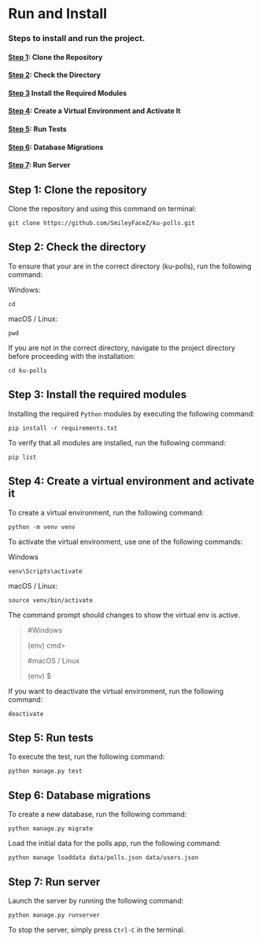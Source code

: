 # Run and Install

### Steps to install and run the project.
#### [Step 1](#step-1-clone-the-repository-1): Clone the Repository
#### [Step 2](#step-2-check-the-directory-1): Check the Directory
#### [Step 3](#step-3-install-the-required-modules-1) Install the Required Modules
#### [Step 4](#step-4-create-a-virtual-environment-and-activate-it-1): Create a Virtual Environment and Activate It
#### [Step 5](#step-5-run-tests-1): Run Tests
#### [Step 6](#step-6-database-migrations-1): Database Migrations
#### [Step 7](#step-7-run-server-1): Run Server

## Step 1: Clone the repository
Clone the repository and using this command on terminal:
```commandline
git clone https://github.com/SmileyFaceZ/ku-polls.git
```

## Step 2: Check the directory
To ensure that your are in the correct directory (ku-polls), run the following command:

Windows:
```commandline
cd
```

macOS / Linux:
```commandline
pwd
```

If you are not in the correct directory, navigate to the project directory before proceeding with the installation:
```commandline
cd ku-polls
```

## Step 3: Install the required modules

Installing the required `Python` modules by executing the following command:
```commandline
pip install -r requirements.txt
```

To verify that all modules are installed, run the following command:
```commandline
pip list
```

## Step 4: Create a virtual environment and activate it
To create a virtual environment, run the following command:

```commandline
python -m venv venv
```

To activate the virtual environment, use one of the following commands:

Windows
```commandline
venv\Scripts\activate
```

macOS / Linux:
```commandline
source venv/bin/activate
```

The command prompt should changes to show the virtual env is active.

> #Windows
> 
> (env) cmd>
> 
> #macOS / Linux
> 
> (env) $

If you want to deactivate the virtual environment, run the following command:

```commandline
deactivate
```

## Step 5: Run tests

To execute the test, run the following command:
```commandline
python manage.py test
```

## Step 6: Database migrations

To create a new database, run the following command:
```commandline
python manage.py migrate
```

Load the initial data for the polls app, run the following command:

```commandline
python manage loaddata data/polls.json data/users.json
```


## Step 7: Run server
Launch the server by running the following command:
```commandline
python manage.py runserver
```
To stop the server, simply press `Ctrl-C` in the terminal.
